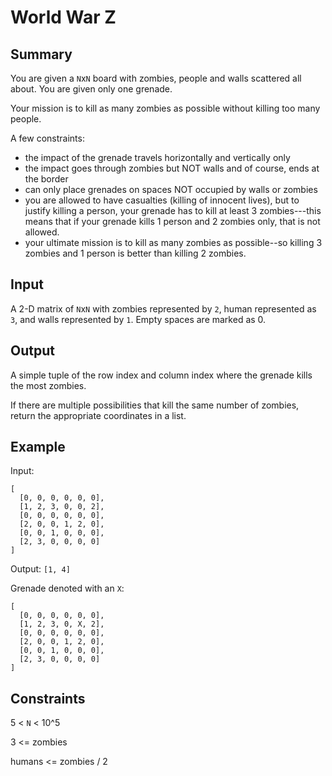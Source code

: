 # World War Z

## Summary

You are given a `N`x`N` board with zombies, people and walls scattered all about. You are given only one grenade.

Your mission is to kill as many zombies as possible without killing too many people.

A few constraints:

- the impact of the grenade travels horizontally and vertically only
- the impact goes through zombies but NOT walls and of course, ends at the border
- can only place grenades on spaces NOT occupied by walls or zombies
- you are allowed to have casualties (killing of innocent lives), but to justify killing a person, your grenade has to kill at least 3 zombies---this means that if your grenade kills 1 person and 2 zombies only, that is not allowed.
- your ultimate mission is to kill as many zombies as possible--so killing 3 zombies and 1 person is better than killing 2 zombies.

## Input

A 2-D matrix of `N`x`N` with zombies represented by `2`, human represented as `3`, and walls represented by `1`. Empty spaces are marked as 0.

## Output

A simple tuple of the row index and column index where the grenade kills the most zombies.

If there are multiple possibilities that kill the same number of zombies, return the appropriate coordinates in a list.

## Example

Input: 

```
[
  [0, 0, 0, 0, 0, 0],
  [1, 2, 3, 0, 0, 2],
  [0, 0, 0, 0, 0, 0],
  [2, 0, 0, 1, 2, 0],
  [0, 0, 1, 0, 0, 0],
  [2, 3, 0, 0, 0, 0]
]
```

Output: `[1, 4]`

Grenade denoted with an `X`:

```
[
  [0, 0, 0, 0, 0, 0],
  [1, 2, 3, 0, X, 2],
  [0, 0, 0, 0, 0, 0],
  [2, 0, 0, 1, 2, 0],
  [0, 0, 1, 0, 0, 0],
  [2, 3, 0, 0, 0, 0]
]
```

## Constraints

5 < `N` < 10^5

3 <= zombies

humans <= zombies / 2
